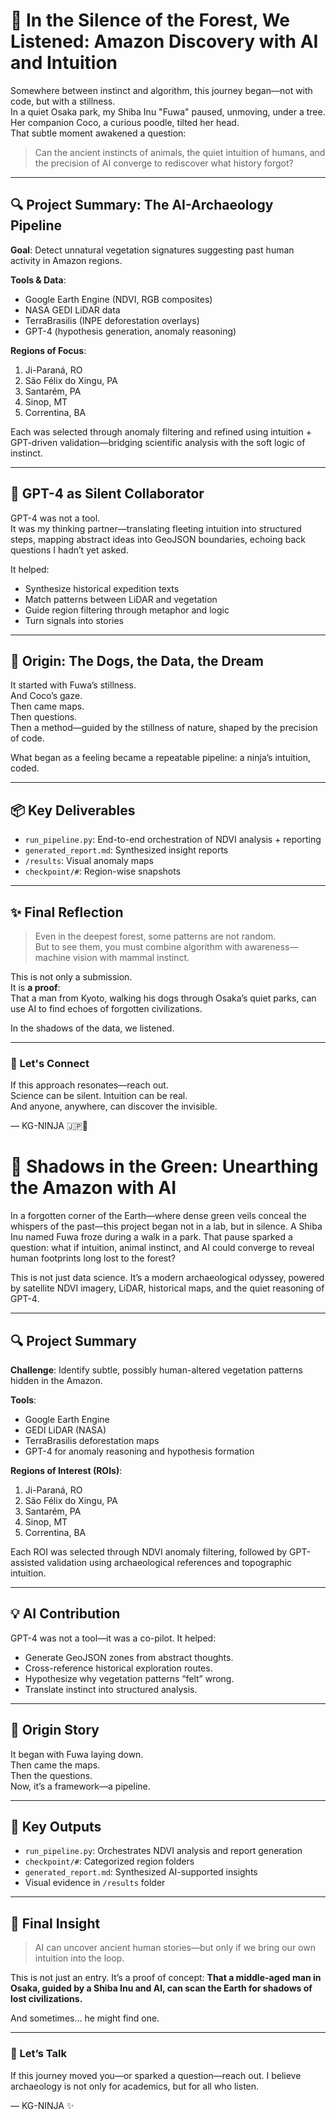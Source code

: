 # 🌿 In the Silence of the Forest, We Listened: Amazon Discovery with AI and Intuition

Somewhere between instinct and algorithm, this journey began—not with code, but with a stillness.  
In a quiet Osaka park, my Shiba Inu "Fuwa" paused, unmoving, under a tree. Her companion Coco, a curious poodle, tilted her head.  
That subtle moment awakened a question:  
> Can the ancient instincts of animals, the quiet intuition of humans, and the precision of AI converge to rediscover what history forgot?

---

## 🔍 Project Summary: The AI-Archaeology Pipeline

**Goal**: Detect unnatural vegetation signatures suggesting past human activity in Amazon regions.

**Tools & Data**:  
- Google Earth Engine (NDVI, RGB composites)  
- NASA GEDI LiDAR data  
- TerraBrasilis (INPE deforestation overlays)  
- GPT-4 (hypothesis generation, anomaly reasoning)

**Regions of Focus**:  
1. Ji-Paraná, RO  
2. São Félix do Xingu, PA  
3. Santarém, PA  
4. Sinop, MT  
5. Correntina, BA  

Each was selected through anomaly filtering and refined using intuition + GPT-driven validation—bridging scientific analysis with the soft logic of instinct.

---

## 🧠 GPT-4 as Silent Collaborator

GPT-4 was not a tool.  
It was my thinking partner—translating fleeting intuition into structured steps, mapping abstract ideas into GeoJSON boundaries, echoing back questions I hadn’t yet asked.

It helped:
- Synthesize historical expedition texts  
- Match patterns between LiDAR and vegetation  
- Guide region filtering through metaphor and logic  
- Turn signals into stories

---

## 🐾 Origin: The Dogs, the Data, the Dream

It started with Fuwa’s stillness.  
And Coco’s gaze.  
Then came maps.  
Then questions.  
Then a method—guided by the stillness of nature, shaped by the precision of code.

What began as a feeling became a repeatable pipeline:
a ninja’s intuition, coded.

---

## 📦 Key Deliverables

- `run_pipeline.py`: End-to-end orchestration of NDVI analysis + reporting  
- `generated_report.md`: Synthesized insight reports  
- `/results`: Visual anomaly maps  
- `checkpoint/#`: Region-wise snapshots  

---

## ✨ Final Reflection

> Even in the deepest forest, some patterns are not random.  
> But to see them, you must combine algorithm with awareness—machine vision with mammal instinct.

This is not only a submission.  
It is **a proof**:  
That a man from Kyoto, walking his dogs through Osaka’s quiet parks, can use AI to find echoes of forgotten civilizations.

In the shadows of the data, we listened.

---

### 🙏 Let's Connect

If this approach resonates—reach out.  
Science can be silent. Intuition can be real.  
And anyone, anywhere, can discover the invisible.

— KG-NINJA 🇯🇵🐾  
# 🧭 Shadows in the Green: Unearthing the Amazon with AI

In a forgotten corner of the Earth—where dense green veils conceal the whispers of the past—this project began not in a lab, but in silence. A Shiba Inu named Fuwa froze during a walk in a park. That pause sparked a question: what if intuition, animal instinct, and AI could converge to reveal human footprints long lost to the forest?

This is not just data science. It’s a modern archaeological odyssey, powered by satellite NDVI imagery, LiDAR, historical maps, and the quiet reasoning of GPT-4.

---

## 🔍 Project Summary

**Challenge**: Identify subtle, possibly human-altered vegetation patterns hidden in the Amazon.

**Tools**:  
- Google Earth Engine  
- GEDI LiDAR (NASA)  
- TerraBrasilis deforestation maps  
- GPT-4 for anomaly reasoning and hypothesis formation  

**Regions of Interest (ROIs)**:  
1. Ji-Paraná, RO  
2. São Félix do Xingu, PA  
3. Santarém, PA  
4. Sinop, MT  
5. Correntina, BA  

Each ROI was selected through NDVI anomaly filtering, followed by GPT-assisted validation using archaeological references and topographic intuition.

---

## 💡 AI Contribution

GPT-4 was not a tool—it was a co-pilot. It helped:
- Generate GeoJSON zones from abstract thoughts.
- Cross-reference historical exploration routes.
- Hypothesize why vegetation patterns “felt” wrong.
- Translate instinct into structured analysis.

---

## 🐾 Origin Story

It began with Fuwa laying down.  
Then came the maps.  
Then the questions.  
Now, it’s a framework—a pipeline.

---

## 🚀 Key Outputs

- `run_pipeline.py`: Orchestrates NDVI analysis and report generation  
- `checkpoint/#`: Categorized region folders  
- `generated_report.md`: Synthesized AI-supported insights  
- Visual evidence in `/results` folder  

---

## 🧭 Final Insight

> AI can uncover ancient human stories—but only if we bring our own intuition into the loop.

This is not just an entry. It’s a proof of concept:
**That a middle-aged man in Osaka, guided by a Shiba Inu and AI, can scan the Earth for shadows of lost civilizations.**

And sometimes… he might find one.

---

### 💬 Let’s Talk
If this journey moved you—or sparked a question—reach out. I believe archaeology is not only for academics, but for all who listen.

— KG-NINJA ✨

